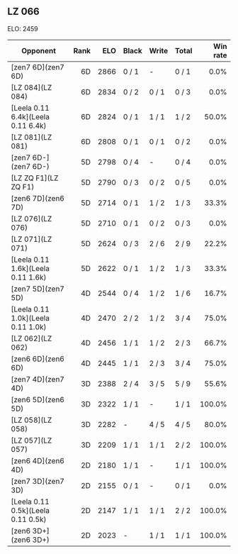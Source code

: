 ## LZ 066 ##

ELO: 2459

Opponent | Rank | ELO | Black | Write | Total | Win rate
---------|-----:|----:|-------|-------|-------|-------:
[zen7 6D](zen7 6D) | 6D | 2866 | 0 / 1 | - | 0 / 1 | 0.0%
[LZ 084](LZ 084) | 6D | 2834 | 0 / 2 | 0 / 1 | 0 / 3 | 0.0%
[Leela 0.11 6.4k](Leela 0.11 6.4k) | 6D | 2824 | 0 / 1 | 1 / 1 | 1 / 2 | 50.0%
[LZ 081](LZ 081) | 6D | 2808 | 0 / 1 | 0 / 1 | 0 / 2 | 0.0%
[zen7 6D-](zen7 6D-) | 5D | 2798 | 0 / 4 | - | 0 / 4 | 0.0%
[LZ ZQ F1](LZ ZQ F1) | 5D | 2790 | 0 / 3 | 0 / 2 | 0 / 5 | 0.0%
[zen6 7D](zen6 7D) | 5D | 2714 | 0 / 1 | 1 / 2 | 1 / 3 | 33.3%
[LZ 076](LZ 076) | 5D | 2710 | 0 / 1 | 0 / 2 | 0 / 3 | 0.0%
[LZ 071](LZ 071) | 5D | 2624 | 0 / 3 | 2 / 6 | 2 / 9 | 22.2%
[Leela 0.11 1.6k](Leela 0.11 1.6k) | 5D | 2622 | 0 / 1 | 1 / 2 | 1 / 3 | 33.3%
[zen7 5D](zen7 5D) | 4D | 2544 | 0 / 4 | 1 / 2 | 1 / 6 | 16.7%
[Leela 0.11 1.0k](Leela 0.11 1.0k) | 4D | 2470 | 2 / 2 | 1 / 2 | 3 / 4 | 75.0%
[LZ 062](LZ 062) | 4D | 2456 | 1 / 1 | 1 / 2 | 2 / 3 | 66.7%
[zen6 6D](zen6 6D) | 4D | 2445 | 1 / 1 | 2 / 3 | 3 / 4 | 75.0%
[zen7 4D](zen7 4D) | 3D | 2388 | 2 / 4 | 3 / 5 | 5 / 9 | 55.6%
[zen6 5D](zen6 5D) | 3D | 2322 | 1 / 1 | - | 1 / 1 | 100.0%
[LZ 058](LZ 058) | 3D | 2282 | - | 4 / 5 | 4 / 5 | 80.0%
[LZ 057](LZ 057) | 3D | 2209 | 1 / 1 | 1 / 1 | 2 / 2 | 100.0%
[zen6 4D](zen6 4D) | 2D | 2180 | 1 / 1 | - | 1 / 1 | 100.0%
[zen7 3D](zen7 3D) | 2D | 2155 | 0 / 1 | - | 0 / 1 | 0.0%
[Leela 0.11 0.5k](Leela 0.11 0.5k) | 2D | 2147 | 1 / 1 | 1 / 1 | 2 / 2 | 100.0%
[zen6 3D+](zen6 3D+) | 2D | 2023 | - | 1 / 1 | 1 / 1 | 100.0%
